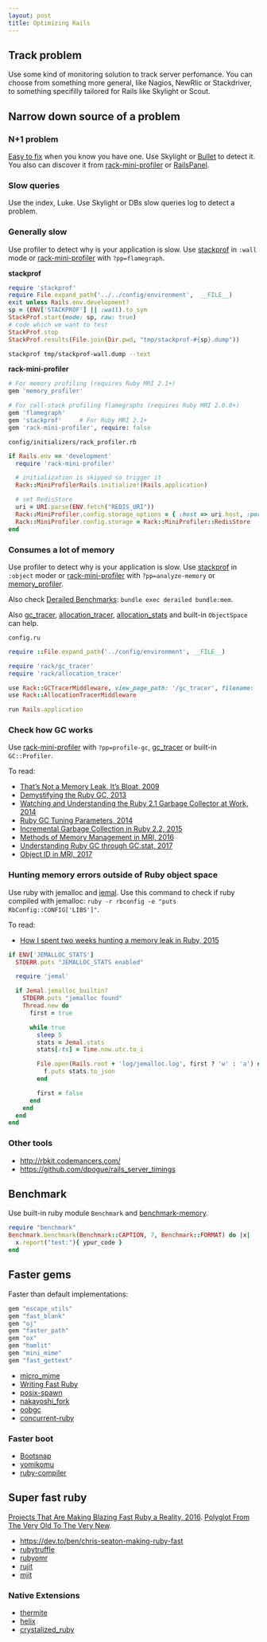 ```yaml
---
layout: post
title: Optimizing Rails
---
```


## Track problem

Use some kind of monitoring solution to track server perfomance. You can choose from something more general, like Nagios, NewRlic or Stackdriver, to something specifilly tailored for Rails like Skylight or Scout.

## Narrow down source of a problem

### N+1 problem

[Easy to fix](/rails-fighting-n-plus-1-query-problem) when you know you have one. Use Skylight or [Bullet](https://github.com/flyerhzm/bullet) to detect it. You also can discover it from [rack-mini-profiler](https://github.com/MiniProfiler/rack-mini-profiler) or [RailsPanel](https://github.com/dejan/rails_panel).

### Slow queries

Use the index, Luke. Use Skylight or DBs slow queries log to detect a problem.


### Generally slow

Use profiler to detect why is your application is slow. Use [stackprof](https://github.com/tmm1/stackprof) in `:wall` mode or [rack-mini-profiler](https://github.com/MiniProfiler/rack-mini-profiler) with `?pp=flamegraph`.

**stackprof**

```ruby
require 'stackprof'
require File.expand_path('../../config/environment',  __FILE__)
exit unless Rails.env.development?
sp = (ENV['STACKPROF'] || :wall).to_sym
StackProf.start(mode: sp, raw: true)
# code which we want to test
StackProf.stop
StackProf.results(File.join(Dir.pwd, "tmp/stackprof-#{sp}.dump"))
```

```bash
stackprof tmp/stackprof-wall.dump --text
```

**rack-mini-profiler**


```ruby
# For memory profiling (requires Ruby MRI 2.1+)
gem 'memory_profiler'

# For call-stack profiling flamegraphs (requires Ruby MRI 2.0.0+)
gem 'flamegraph'
gem 'stackprof'     # For Ruby MRI 2.1+
gem 'rack-mini-profiler', require: false
```

`config/initializers/rack_profiler.rb`

```ruby
if Rails.env == 'development'
  require 'rack-mini-profiler'

  # initialization is skipped so trigger it
  Rack::MiniProfilerRails.initialize!(Rails.application)

  # set RedisStore
  uri = URI.parse(ENV.fetch("REDIS_URI"))
  Rack::MiniProfiler.config.storage_options = { :host => uri.host, :port => uri.port, :password => uri.password }
  Rack::MiniProfiler.config.storage = Rack::MiniProfiler::RedisStore
end
```

### Consumes a lot of memory

Use profiler to detect why is your application is slow. Use [stackprof](https://github.com/tmm1/stackprof) in `:object` moder or [rack-mini-profiler](https://github.com/MiniProfiler/rack-mini-profiler) with `?pp=analyze-memory` or [memory_profiler](https://github.com/SamSaffron/memory_profiler).

Also check [Derailed Benchmarks](https://github.com/schneems/derailed_benchmarks): `bundle exec derailed bundle:mem`.

Also [gc_tracer](https://github.com/ko1/gc_tracer), [allocation_tracer](https://github.com/ko1/allocation_tracer), [allocation_stats](https://github.com/srawlins/allocation_stats) and built-in `ObjectSpace` can help.

`config.ru`

```ruby
require ::File.expand_path('../config/environment', __FILE__)

require 'rack/gc_tracer'
require 'rack/allocation_tracer'

use Rack::GCTracerMiddleware, view_page_path: '/gc_tracer', filename: '/tmp/rails-gc_tracer'
use Rack::AllocationTracerMiddleware

run Rails.application
```

### Check how GC works

Use [rack-mini-profiler](https://github.com/MiniProfiler/rack-mini-profiler) with `?pp=profile-gc`, [gc_tracer](https://github.com/ko1/gc_tracer) or built-in `GC::Profiler`.

To read:

 - [That’s Not a Memory Leak, It’s Bloat, 2009](https://blog.engineyard.com/2009/thats-not-a-memory-leak-its-bloat)
 - [Demystifying the Ruby GC, 2013](https://samsaffron.com/archive/2013/11/22/demystifying-the-ruby-gc)
 - [Watching and Understanding the Ruby 2.1 Garbage Collector at Work, 2014](https://thorstenball.com/blog/2014/03/12/watching-understanding-ruby-2.1-garbage-collector/)
 - [Ruby GC Tuning Parameters, 2014](https://helabs.com/artigos/2014/12/19/ruby-gc-tuning-parameters/)
 - [Incremental Garbage Collection in Ruby 2.2, 2015](https://engineering.heroku.com/blogs/2015-02-04-incremental-gc/)
 - [Methods of Memory Management in MRI, 2016](https://youtu.be/r0UjXixkBV8?t=42m20s)
 - [Understanding Ruby GC through GC.stat, 2017](https://www.speedshop.co/2017/03/09/a-guide-to-gc-stat.html)
 - [Object ID in MRI, 2017](https://tenderlovemaking.com/2017/02/01/object-id-in-mri.html)

### Hunting memory errors outside of Ruby object space

Use ruby with jemalloc and [jemal](https://github.com/be9/jemal). Use this command to check if ruby compiled with jemalloc: `ruby -r rbconfig -e "puts RbConfig::CONFIG['LIBS']"`.

To read:

 - [How I spent two weeks hunting a memory leak in Ruby, 2015](http://www.be9.io/2015/09/21/memory-leak/)

```ruby
if ENV['JEMALLOC_STATS']
  STDERR.puts "JEMALLOC_STATS enabled"

  require 'jemal'

  if Jemal.jemalloc_builtin?
    STDERR.puts "jemalloc found"
    Thread.new do
      first = true

      while true
        sleep 5
        stats = Jemal.stats
        stats[:ts] = Time.now.utc.to_i

        File.open(Rails.root + 'log/jemalloc.log', first ? 'w' : 'a') do |f|
          f.puts stats.to_json
        end

        first = false
      end
    end
  end
end
```

### Other tools

 - <http://rbkit.codemancers.com/>
 - <https://github.com/dpogue/rails_server_timings>

## Benchmark

Use built-in ruby module `Benchmark` and [benchmark-memory](https://github.com/michaelherold/benchmark-memory).

```ruby
require "benchmark"
Benchmark.benchmark(Benchmark::CAPTION, 7, Benchmark::FORMAT) do |x|
  x.report("test:"){ ypur_code }
end
```

## Faster gems

Faster than default implementations:

```ruby
gem "escape_utils"
gem "fast_blank"
gem "oj"
gem "faster_path"
gem "ox"
gem "hamlit"
gem "mini_mime"
gem "fast_gettext"
```

- [micro_mime](https://github.com/stereobooster/micro_mime)
- [Writing Fast Ruby](https://github.com/JuanitoFatas/fast-ruby)
- [posix-spawn](https://github.com/rtomayko/posix-spawn)
- [nakayoshi_fork](https://github.com/ko1/nakayoshi_fork)
- [oobgc](http://tmm1.net/ruby21-oobgc/)
- [concurrent-ruby](https://github.com/ruby-concurrency/concurrent-ruby)

### Faster boot

- [Bootsnap](https://github.com/Shopify/bootsnap)
- [yomikomu](https://github.com/ko1/yomikomu)
- [ruby-compiler](https://github.com/pmq20/ruby-compiler)

## Super fast ruby

[Projects That Are Making Blazing Fast Ruby a Reality, 2016](https://www.sitepoint.com/projects-that-are-making-blazing-fast-ruby-a-reality/). [Polyglot From The Very Old To The Very New](https://eventil.com/presentations/1Gskd8).

- <https://dev.to/ben/chris-seaton-making-ruby-fast>
- [rubytruffle](http://chrisseaton.com/rubytruffle/)
- [rubyomr](https://github.com/rubyomr-preview/rubyomr-preview)
- [rujit](https://github.com/imasahiro/rujit)
- [mjit](https://github.com/vnmakarov/ruby/tree/rtl_mjit_branch)

### Native Extensions

- [thermite](https://github.com/malept/thermite)
- [helix](http://usehelix.com/)
- [crystalized_ruby](https://github.com/phoffer/crystalized_ruby)
